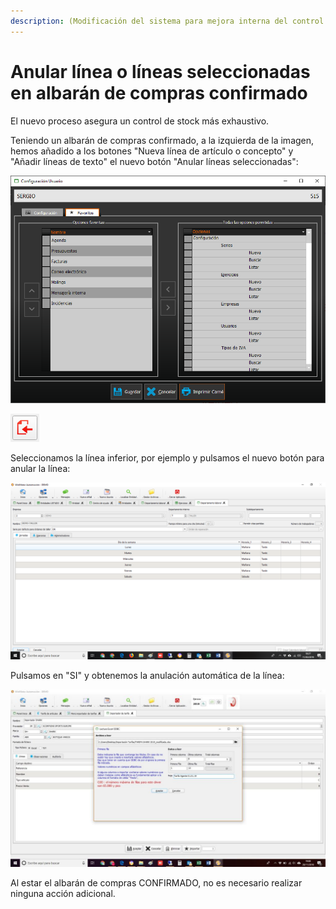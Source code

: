 ```yaml
---
description: (Modificación del sistema para mejora interna del control de stock)
---
```


# Anular línea o líneas seleccionadas en albarán de compras confirmado

El nuevo proceso asegura un control de stock más exhaustivo. 

Teniendo un albarán de compras confirmado, a la izquierda de la imagen, hemos añadido a los botones "Nueva línea de artículo o concepto" y "Añadir líneas de texto" el nuevo botón "Anular líneas seleccionadas":

![Anular l&#xED;neas seleccionadas](../../.gitbook/assets/image%20%28377%29.png)

![](../../.gitbook/assets/image%20%28304%29.png)

Seleccionamos la línea inferior, por ejemplo y pulsamos el nuevo botón para anular la línea:

![](../../.gitbook/assets/image%20%2897%29.png)

Pulsamos en "SI" y obtenemos la anulación automática de la línea:

![](../../.gitbook/assets/image%20%28106%29.png)

Al estar el albarán de compras CONFIRMADO, no es necesario realizar ninguna acción adicional.

